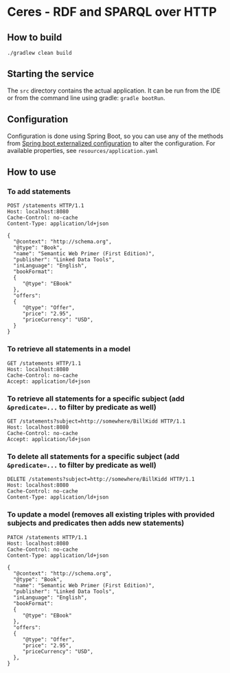 # Ceres - RDF and SPARQL over HTTP

## How to build

`./gradlew clean build`


## Starting the service
The `src` directory contains the actual application. It can be run from the IDE or from the command line
using gradle: `gradle bootRun`.

## Configuration

Configuration is done using Spring Boot, so you can use any of the methods from [Spring boot externalized configuration](https://docs.spring.io/spring-boot/docs/current/reference/html/boot-features-external-config.html)
to alter the configuration. For available properties, see `resources/application.yaml`


## How to use

### To add statements

```
POST /statements HTTP/1.1
Host: localhost:8080
Cache-Control: no-cache
Content-Type: application/ld+json

{
  "@context": "http://schema.org",
  "@type": "Book",
  "name": "Semantic Web Primer (First Edition)",
  "publisher": "Linked Data Tools",
  "inLanguage": "English",
  "bookFormat":
  {
     "@type": "EBook"
  },
  "offers":
  {
     "@type": "Offer",
     "price": "2.95",
     "priceCurrency": "USD",
  }
}
```

### To retrieve all statements in a model

```
GET /statements HTTP/1.1
Host: localhost:8080
Cache-Control: no-cache
Accept: application/ld+json
```

### To retrieve all statements for a specific subject (add `&predicate=...` to filter by predicate as well)

```
GET /statements?subject=http://somewhere/BillKidd HTTP/1.1
Host: localhost:8080
Cache-Control: no-cache
Accept: application/ld+json
```


### To delete all statements for a specific subject (add `&predicate=...` to filter by predicate as well)

```
DELETE /statements?subject=http://somewhere/BillKidd HTTP/1.1
Host: localhost:8080
Cache-Control: no-cache
Content-Type: application/ld+json
```

### To update a model (removes all existing triples with provided subjects and predicates then adds new statements)


```
PATCH /statements HTTP/1.1
Host: localhost:8080
Cache-Control: no-cache
Content-Type: application/ld+json

{
  "@context": "http://schema.org",
  "@type": "Book",
  "name": "Semantic Web Primer (First Edition)",
  "publisher": "Linked Data Tools",
  "inLanguage": "English",
  "bookFormat":
  {
     "@type": "EBook"
  },
  "offers":
  {
     "@type": "Offer",
     "price": "2.95",
     "priceCurrency": "USD",
  },
}
```
